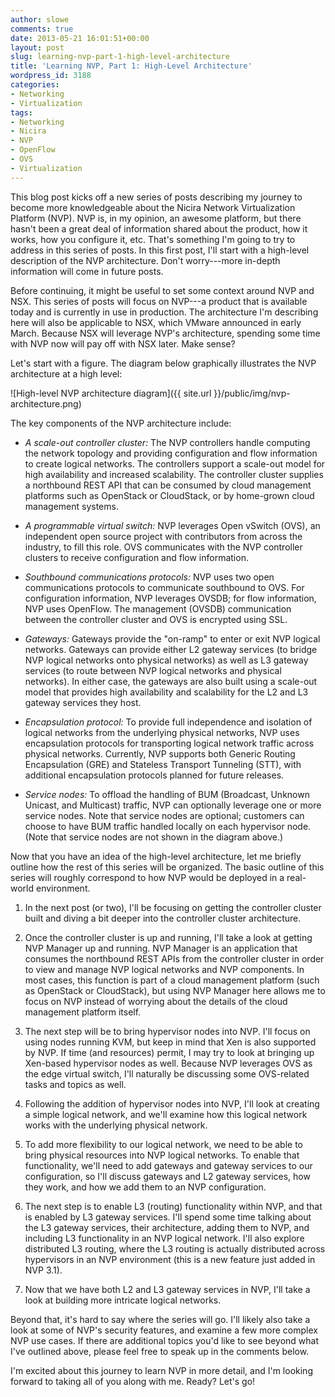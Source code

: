 ```yaml
---
author: slowe
comments: true
date: 2013-05-21 16:01:51+00:00
layout: post
slug: learning-nvp-part-1-high-level-architecture
title: 'Learning NVP, Part 1: High-Level Architecture'
wordpress_id: 3188
categories:
- Networking
- Virtualization
tags:
- Networking
- Nicira
- NVP
- OpenFlow
- OVS
- Virtualization
---
```


This blog post kicks off a new series of posts describing my journey to become more knowledgeable about the Nicira Network Virtualization Platform (NVP). NVP is, in my opinion, an awesome platform, but there hasn't been a great deal of information shared about the product, how it works, how you configure it, etc. That's something I'm going to try to address in this series of posts. In this first post, I'll start with a high-level description of the NVP architecture. Don't worry---more in-depth information will come in future posts.

Before continuing, it might be useful to set some context around NVP and NSX. This series of posts will focus on NVP---a product that is available today and is currently in use in production. The architecture I'm describing here will also be applicable to NSX, which VMware announced in early March. Because NSX will leverage NVP's architecture, spending some time with NVP now will pay off with NSX later. Make sense?

Let's start with a figure. The diagram below graphically illustrates the NVP architecture at a high level:

![High-level NVP architecture diagram]({{ site.url }}/public/img/nvp-architecture.png)

The key components of the NVP architecture include:

* _A scale-out controller cluster:_ The NVP controllers handle computing the network topology and providing configuration and flow information to create logical networks. The controllers support a scale-out model for high availability and increased scalability. The controller cluster supplies a northbound REST API that can be consumed by cloud management platforms such as OpenStack or CloudStack, or by home-grown cloud management systems.

* _A programmable virtual switch:_ NVP leverages Open vSwitch (OVS), an independent open source project with contributors from across the industry, to fill this role. OVS communicates with the NVP controller clusters to receive configuration and flow information.

* _Southbound communications protocols:_ NVP uses two open communications protocols to communicate southbound to OVS. For configuration information, NVP leverages OVSDB; for flow information, NVP uses OpenFlow. The management (OVSDB) communication between the controller cluster and OVS is encrypted using SSL.

* _Gateways:_ Gateways provide the "on-ramp" to enter or exit NVP logical networks. Gateways can provide either L2 gateway services (to bridge NVP logical networks onto physical networks) as well as L3 gateway services (to route between NVP logical networks and physical networks). In either case, the gateways are also built using a scale-out model that provides high availability and scalability for the L2 and L3 gateway services they host.

* _Encapsulation protocol:_ To provide full independence and isolation of logical networks from the underlying physical networks, NVP uses encapsulation protocols for transporting logical network traffic across physical networks. Currently, NVP supports both Generic Routing Encapsulation (GRE) and Stateless Transport Tunneling (STT), with additional encapsulation protocols planned for future releases.

* _Service nodes:_ To offload the handling of BUM (Broadcast, Unknown Unicast, and Multicast) traffic, NVP can optionally leverage one or more service nodes. Note that service nodes are optional; customers can choose to have BUM traffic handled locally on each hypervisor node. (Note that service nodes are not shown in the diagram above.)

Now that you have an idea of the high-level architecture, let me briefly outline how the rest of this series will be organized. The basic outline of this series will roughly correspond to how NVP would be deployed in a real-world environment.

1. In the next post (or two), I'll be focusing on getting the controller cluster built and diving a bit deeper into the controller cluster architecture.

2. Once the controller cluster is up and running, I'll take a look at getting NVP Manager up and running. NVP Manager is an application that consumes the northbound REST APIs from the controller cluster in order to view and manage NVP logical networks and NVP components. In most cases, this function is part of a cloud management platform (such as OpenStack or CloudStack), but using NVP Manager here allows me to focus on NVP instead of worrying about the details of the cloud management platform itself.

3. The next step will be to bring hypervisor nodes into NVP. I'll focus on using nodes running KVM, but keep in mind that Xen is also supported by NVP. If time (and resources) permit, I may try to look at bringing up Xen-based hypervisor nodes as well. Because NVP leverages OVS as the edge virtual switch, I'll naturally be discussing some OVS-related tasks and topics as well.

4. Following the addition of hypervisor nodes into NVP, I'll look at creating a simple logical network, and we'll examine how this logical network works with the underlying physical network.

5. To add more flexibility to our logical network, we need to be able to bring physical resources into NVP logical networks. To enable that functionality, we'll need to add gateways and gateway services to our configuration, so I'll discuss gateways and L2 gateway services, how they work, and how we add them to an NVP configuration.

6. The next step is to enable L3 (routing) functionality within NVP, and that is enabled by L3 gateway services. I'll spend some time talking about the L3 gateway services, their architecture, adding them to NVP, and including L3 functionality in an NVP logical network. I'll also explore distributed L3 routing, where the L3 routing is actually distributed across hypervisors in an NVP environment (this is a new feature just added in NVP 3.1).

7. Now that we have both L2 and L3 gateway services in NVP, I'll take a look at building more intricate logical networks.

Beyond that, it's hard to say where the series will go. I'll likely also take a look at some of NVP's security features, and examine a few more complex NVP use cases. If there are additional topics you'd like to see beyond what I've outlined above, please feel free to speak up in the comments below.

I'm excited about this journey to learn NVP in more detail, and I'm looking forward to taking all of you along with me. Ready? Let's go!
